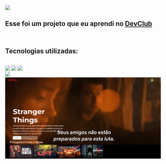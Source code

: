 <img width="130px" src="https://cdn.svgporn.com/logos/netflix.svg">
<br>
<h2>Esse foi um projeto que eu aprendi no <a href="https://rodolfomori.com.br/devclub">DevClub</a></h2>
<br>
<h2>Tecnologias utilizadas:</h2>
<br>
<img  width="50px" src="https://cdn.svgporn.com/logos/css-3.svg"/>
<img  width="50px" src="https://cdn.svgporn.com/logos/html-5.svg" />
<img  width="50px" src="https://cdn.svgporn.com/logos/javascript.svg"/>
<br>
<a href="https://eduardobs1.github.io/Netflix/"><img width="30px" src="https://cdn.svgporn.com/logos/netflix-icon.svg"></a>
<img src="https://github.com/eduardobs1/Netflix/blob/main/img/desketop.png?raw=true"/>
